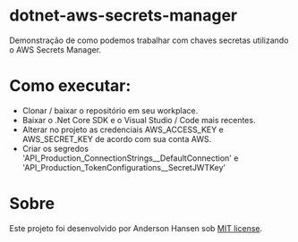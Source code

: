 # dotnet-aws-secrets-manager
Demonstração de como podemos trabalhar com chaves secretas utilizando o AWS Secrets Manager.

# Como executar:
- Clonar / baixar o repositório em seu workplace.
- Baixar o .Net Core SDK e o Visual Studio / Code mais recentes.
- Alterar no projeto as credenciais AWS_ACCESS_KEY e AWS_SECRET_KEY de acordo com sua conta AWS.
- Criar os segredos 'API_Production_ConnectionStrings__DefaultConnection' e 'API_Production_TokenConfigurations__SecretJWTKey' 
	
# Sobre
Este projeto foi desenvolvido por Anderson Hansen sob [MIT license](LICENSE).